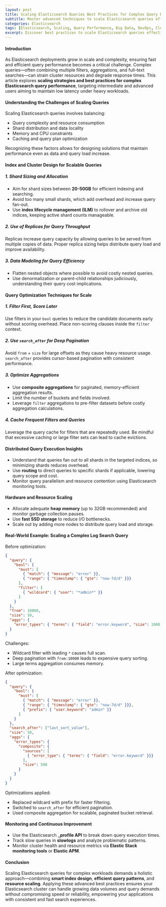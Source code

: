 ```yaml
---
layout: post
title: Scaling Elasticsearch Queries Best Practices for Complex Query Performance
subtitle: Master advanced techniques to scale Elasticsearch queries efficiently for complex workloads and high throughput environments
categories: Elasticsearch
tags: [Elasticsearch, Scaling, Query Performance, Big Data, DevOps, Cloud Native, Search Optimization]
excerpt: Discover best practices to scale Elasticsearch queries effectively. Learn how to optimize complex queries and improve cluster performance for large-scale search applications.
---
```


#### Introduction

As Elasticsearch deployments grow in scale and complexity, ensuring fast and efficient query performance becomes a critical challenge. Complex queries—often combining multiple filters, aggregations, and full-text searches—can strain cluster resources and degrade response times. This article explores **scaling strategies and best practices for complex Elasticsearch query performance**, targeting intermediate and advanced users aiming to maintain low latency under heavy workloads.

#### Understanding the Challenges of Scaling Queries

Scaling Elasticsearch queries involves balancing:

- Query complexity and resource consumption
- Shard distribution and data locality
- Memory and CPU constraints
- Caching and query plan optimization

Recognizing these factors allows for designing solutions that maintain performance even as data and query load increase.

#### Index and Cluster Design for Scalable Queries

##### 1. Shard Sizing and Allocation

- Aim for shard sizes between **20-50GB** for efficient indexing and searching.
- Avoid too many small shards, which add overhead and increase query fan-out.
- Use **index lifecycle management (ILM)** to rollover and archive old indices, keeping active shard counts manageable.

##### 2. Use of Replicas for Query Throughput

Replicas increase query capacity by allowing queries to be served from multiple copies of data. Proper replica sizing helps distribute query load and improve availability.

##### 3. Data Modeling for Query Efficiency

- Flatten nested objects where possible to avoid costly nested queries.
- Use denormalization or parent-child relationships judiciously, understanding their query cost implications.

#### Query Optimization Techniques for Scale

##### 1. Filter First, Score Later

Use filters in your `bool` queries to reduce the candidate documents early without scoring overhead. Place non-scoring clauses inside the `filter` context.

##### 2. Use `search_after` for Deep Pagination

Avoid `from` + `size` for large offsets as they cause heavy resource usage. `search_after` provides cursor-based pagination with consistent performance.

##### 3. Optimize Aggregations

- Use **composite aggregations** for paginated, memory-efficient aggregation results.
- Limit the number of buckets and fields involved.
- Leverage `filter` aggregations to pre-filter datasets before costly aggregation calculations.

##### 4. Cache Frequent Filters and Queries

Leverage the query cache for filters that are repeatedly used. Be mindful that excessive caching or large filter sets can lead to cache evictions.

#### Distributed Query Execution Insights

- Understand that queries fan out to all shards in the targeted indices, so minimizing shards reduces overhead.
- Use **routing** to direct queries to specific shards if applicable, lowering query scope and cost.
- Monitor query parallelism and resource contention using Elasticsearch monitoring tools.

#### Hardware and Resource Scaling

- Allocate adequate **heap memory** (up to 32GB recommended) and monitor garbage collection pauses.
- Use **fast SSD storage** to reduce I/O bottlenecks.
- Scale out by adding more nodes to distribute query load and storage.

#### Real-World Example: Scaling a Complex Log Search Query

Before optimization:

```json
{
  "query": {
    "bool": {
      "must": [
        { "match": { "message": "error" }},
        { "range": { "timestamp": { "gte": "now-7d/d" }}}
      ],
      "filter": [
        { "wildcard": { "user": "*admin*" }}
      ]
    }
  },
  "from": 10000,
  "size": 50,
  "aggs": {
    "error_types": { "terms": { "field": "error.keyword", "size": 1000 }}
  }
}
```

Challenges:
- Wildcard filter with leading `*` causes full scan.
- Deep pagination with `from:10000` leads to expensive query sorting.
- Large terms aggregation consumes memory.

After optimization:

```json
{
  "query": {
    "bool": {
      "must": [
        { "match": { "message": "error" }},
        { "range": { "timestamp": { "gte": "now-7d/d" }}},
        { "prefix": { "user.keyword": "admin" }}
      ]
    }
  },
  "search_after": ["last_sort_value"],
  "size": 50,
  "aggs": {
    "error_types": {
      "composite": {
        "sources": [
          { "error_type": { "terms": { "field": "error.keyword" }}}
        ],
        "size": 500
      }
    }
  }
}
```

Optimizations applied:
- Replaced wildcard with prefix for faster filtering.
- Switched to `search_after` for efficient pagination.
- Used composite aggregation for scalable, paginated bucket retrieval.

#### Monitoring and Continuous Improvement

- Use the Elasticsearch **_profile API** to break down query execution times.
- Track slow queries in **slowlogs** and analyze problematic patterns.
- Monitor cluster health and resource metrics via **Elastic Stack monitoring tools** or **Elastic APM**.

#### Conclusion

Scaling Elasticsearch queries for complex workloads demands a holistic approach—combining **smart index design**, **efficient query patterns**, and **resource scaling**. Applying these advanced best practices ensures your Elasticsearch cluster can handle growing data volumes and query demands without compromising speed or reliability, empowering your applications with consistent and fast search experiences.


